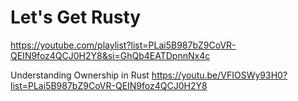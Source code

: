 # Let's Get Rusty
  https://youtube.com/playlist?list=PLai5B987bZ9CoVR-QEIN9foz4QCJ0H2Y8&si=GhQb4EATDpnnNx4c

Understanding Ownership in Rust
  https://youtu.be/VFIOSWy93H0?list=PLai5B987bZ9CoVR-QEIN9foz4QCJ0H2Y8
